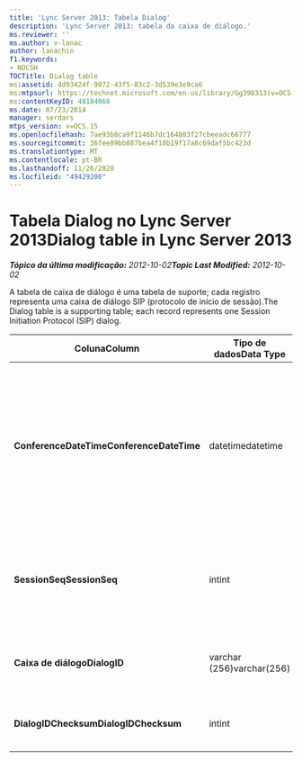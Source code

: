 ```yaml
---
title: 'Lync Server 2013: Tabela Dialog'
description: 'Lync Server 2013: tabela da caixa de diálogo.'
ms.reviewer: ''
ms.author: v-lanac
author: lanachin
f1.keywords:
- NOCSH
TOCTitle: Dialog table
ms:assetid: 4d93424f-9072-43f5-83c2-3d539e3e9ca6
ms:mtpsurl: https://technet.microsoft.com/en-us/library/Gg398313(v=OCS.15)
ms:contentKeyID: 48184068
ms.date: 07/23/2014
manager: serdars
mtps_version: v=OCS.15
ms.openlocfilehash: 7ae93b8ca9f1146b7dc164803f27cbeeadc66777
ms.sourcegitcommit: 36fee89bb887bea4f18b19f17a8c69daf5bc423d
ms.translationtype: MT
ms.contentlocale: pt-BR
ms.lasthandoff: 11/26/2020
ms.locfileid: "49429200"
---
```

# <a name="dialog-table-in-lync-server-2013"></a><span data-ttu-id="bb0eb-103">Tabela Dialog no Lync Server 2013</span><span class="sxs-lookup"><span data-stu-id="bb0eb-103">Dialog table in Lync Server 2013</span></span>

<div data-xmlns="http://www.w3.org/1999/xhtml">

<div class="topic" data-xmlns="http://www.w3.org/1999/xhtml" data-msxsl="urn:schemas-microsoft-com:xslt" data-cs="https://msdn.microsoft.com/">

<div data-asp="https://msdn2.microsoft.com/asp">



</div>

<div id="mainSection">

<div id="mainBody"><span data-ttu-id="bb0eb-104">

<span> </span></span><span class="sxs-lookup"><span data-stu-id="bb0eb-104">

<span> </span></span></span>

<span data-ttu-id="bb0eb-105">_**Tópico da última modificação:** 2012-10-02_</span><span class="sxs-lookup"><span data-stu-id="bb0eb-105">_**Topic Last Modified:** 2012-10-02_</span></span>

<span data-ttu-id="bb0eb-106">A tabela de caixa de diálogo é uma tabela de suporte; cada registro representa uma caixa de diálogo SIP (protocolo de início de sessão).</span><span class="sxs-lookup"><span data-stu-id="bb0eb-106">The Dialog table is a supporting table; each record represents one Session Initiation Protocol (SIP) dialog.</span></span>


<table>
<colgroup>
<col style="width: 25%" />
<col style="width: 25%" />
<col style="width: 25%" />
<col style="width: 25%" />
</colgroup>
<thead>
<tr class="header">
<th><span data-ttu-id="bb0eb-107"><strong>Coluna</strong></span><span class="sxs-lookup"><span data-stu-id="bb0eb-107"><strong>Column</strong></span></span></th>
<th><span data-ttu-id="bb0eb-108"><strong>Tipo de dados</strong></span><span class="sxs-lookup"><span data-stu-id="bb0eb-108"><strong>Data Type</strong></span></span></th>
<th><span data-ttu-id="bb0eb-109"><strong>Chave/índice</strong></span><span class="sxs-lookup"><span data-stu-id="bb0eb-109"><strong>Key/Index</strong></span></span></th>
<th><span data-ttu-id="bb0eb-110"><strong>Detalhes</strong></span><span class="sxs-lookup"><span data-stu-id="bb0eb-110"><strong>Details</strong></span></span></th>
</tr>
</thead>
<tbody>
<tr class="odd">
<td><p><span data-ttu-id="bb0eb-111"><strong>ConferenceDateTime</strong></span><span class="sxs-lookup"><span data-stu-id="bb0eb-111"><strong>ConferenceDateTime</strong></span></span></p></td>
<td><p><span data-ttu-id="bb0eb-112">datetime</span><span class="sxs-lookup"><span data-stu-id="bb0eb-112">datetime</span></span></p></td>
<td><p><span data-ttu-id="bb0eb-113">Primária</span><span class="sxs-lookup"><span data-stu-id="bb0eb-113">Primary</span></span></p></td>
<td><p><span data-ttu-id="bb0eb-114">Tempo quando o agente de Quality of Excellence (QoE) recebe o primeiro relatório do chamador ou do receptor.</span><span class="sxs-lookup"><span data-stu-id="bb0eb-114">Time when the Quality of Excellence (QoE) agent receives the first report from either caller or callee.</span></span> <span data-ttu-id="bb0eb-115">Usado em conjunto com o SessionSeq para identificar exclusivamente uma sessão.</span><span class="sxs-lookup"><span data-stu-id="bb0eb-115">Used in conjunction with SessionSeq to uniquely identify a session.</span></span></p></td>
</tr>
<tr class="even">
<td><p><span data-ttu-id="bb0eb-116"><strong>SessionSeq</strong></span><span class="sxs-lookup"><span data-stu-id="bb0eb-116"><strong>SessionSeq</strong></span></span></p></td>
<td><p><span data-ttu-id="bb0eb-117">int</span><span class="sxs-lookup"><span data-stu-id="bb0eb-117">int</span></span></p></td>
<td><p><span data-ttu-id="bb0eb-118">Primária</span><span class="sxs-lookup"><span data-stu-id="bb0eb-118">Primary</span></span></p></td>
<td><p><span data-ttu-id="bb0eb-119">Número de sequência para diferenciar sessões quando elas tiverem o mesmo ConferenceDateTime.</span><span class="sxs-lookup"><span data-stu-id="bb0eb-119">Sequence number to differentiate sessions when they have the same ConferenceDateTime.</span></span></p></td>
</tr>
<tr class="odd">
<td><p><span data-ttu-id="bb0eb-120"><strong>Caixa de diálogo</strong></span><span class="sxs-lookup"><span data-stu-id="bb0eb-120"><strong>DialogID</strong></span></span></p></td>
<td><p><span data-ttu-id="bb0eb-121">varchar (256)</span><span class="sxs-lookup"><span data-stu-id="bb0eb-121">varchar(256)</span></span></p></td>
<td></td>
<td><p><span data-ttu-id="bb0eb-122">IDENTIFICAÇÃO da caixa de diálogo que é globalmente exclusiva.</span><span class="sxs-lookup"><span data-stu-id="bb0eb-122">Dialog ID which is globally unique.</span></span></p></td>
</tr>
<tr class="even">
<td><p><span data-ttu-id="bb0eb-123"><strong>DialogIDChecksum</strong></span><span class="sxs-lookup"><span data-stu-id="bb0eb-123"><strong>DialogIDChecksum</strong></span></span></p></td>
<td><p><span data-ttu-id="bb0eb-124">int</span><span class="sxs-lookup"><span data-stu-id="bb0eb-124">int</span></span></p></td>
<td><p><span data-ttu-id="bb0eb-125">dedo</span><span class="sxs-lookup"><span data-stu-id="bb0eb-125">index</span></span></p></td>
<td><p><span data-ttu-id="bb0eb-126">Checksum da ID da caixa de diálogo.</span><span class="sxs-lookup"><span data-stu-id="bb0eb-126">Checksum of the Dialog ID.</span></span></p></td>
</tr>
</tbody>
</table><span data-ttu-id="bb0eb-127">


</div>

<span> </span>

</div>

</div>

</span><span class="sxs-lookup"><span data-stu-id="bb0eb-127">


</div>

<span> </span>

</div>

</div>

</span></span></div>

